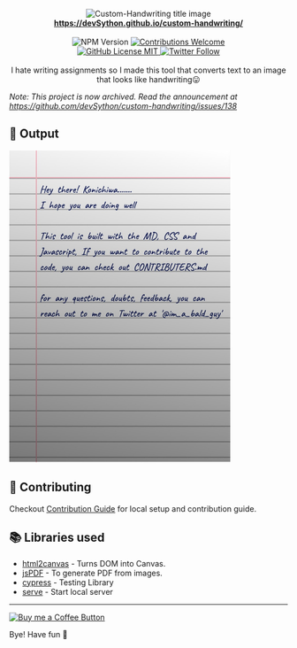 <p align="center">
<img alt="Custom-Handwriting title image" src="https://res.cloudinary.com/saurabhdaware/image/upload/w_400/v1586015094/saurabh2019/text-to-handwriting-title.png" /> 
<br/><b><a href="https://devSython.github.io/custom-handwriting/">https://devSython.github.io/custom-handwriting/</a></b><br/><br/><img alt="NPM Version" src="https://img.shields.io/github/package-json/v/saurabhdaware/text-to-handwriting?style=for-the-badge&labelColor=black&logo=npm&color=darkred" /> <a href="#contributing"><img alt="Contributions Welcome" src="https://img.shields.io/badge/contributions-welcome-brightgreen?style=for-the-badge&labelColor=black&logo=github"></a> <br/><a href="https://github.com/dev
Sython/custom-handwriting/blob/master/LICENSE"> <img alt="GitHub License MIT" src="https://img.shields.io/github/license/devSython/custom-handwriting?style=for-the-badge&labelColor=black&logo=github"> </a><a href="https://twitter.com/im_a_bald_guy"><img alt="Twitter Follow" src="https://img.shields.io/twitter/follow/saurabhcodes?style=for-the-badge&color=09f&labelColor=black&logo=twitter&label=@saurabhcodes"></a><br/><br/> I hate writing assignments so I made this tool that converts text to an image that looks like handwriting😛

</p>

*Note: This project is now archived. Read the announcement at https://github.com/devSython/custom-handwriting/issues/138*

## 🌠 Output

<img width="400" alt="Sample image of output" src="myimg.jpeg" />

## 🤗 Contributing

Checkout [Contribution Guide](CONTRIBUTING.md) for local setup and contribution guide.

## 📚 Libraries used

- [html2canvas](https://github.com/niklasvh/html2canvas) - Turns DOM into Canvas.
- [jsPDF](https://github.com/MrRio/jsPDF) - To generate PDF from images.
- [cypress](https://github.com/cypress-io/cypress) - Testing Library
- [serve](https://github.com/zeit/serve) - Start local server

---

[<img alt="Buy me a Coffee Button" width=200 src="https://cdn.buymeacoffee.com/buttons/default-yellow.png">](https://www.buymeacoffee.com/TusharGaikwad)

Bye!
Have fun 🦄
